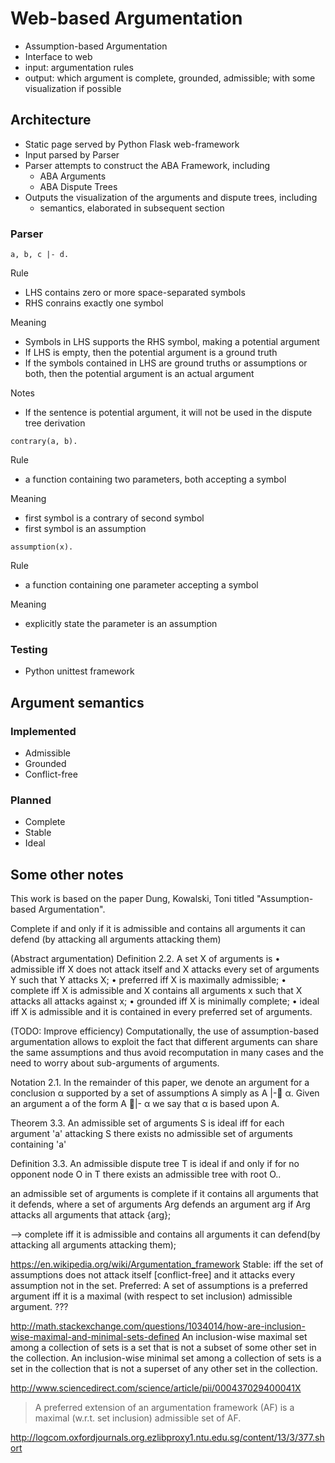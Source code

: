 # Web-based Argumentation

- Assumption-based Argumentation
- Interface to web
- input: argumentation rules
- output: which argument is complete, grounded, admissible; with some visualization if possible

## Architecture
- Static page served by Python Flask web-framework
- Input parsed by Parser
- Parser attempts to construct the ABA Framework, including
    - ABA Arguments
    - ABA Dispute Trees
- Outputs the visualization of the arguments and dispute trees, including
    - semantics, elaborated in subsequent section

### Parser

```
a, b, c |- d.
```

Rule
- LHS contains zero or more space-separated symbols
- RHS conrains exactly one symbol

Meaning
- Symbols in LHS supports the RHS symbol, making a potential argument
- If LHS is empty, then the potential argument is a ground truth
- If the symbols contained in LHS are ground truths or assumptions or both, then the potential argument is an actual argument

Notes
- If the sentence is potential argument, it will not be used in the dispute tree derivation

```
contrary(a, b).
```
Rule
- a function containing two parameters, both accepting a symbol

Meaning
- first symbol is a contrary of second symbol
- first symbol is an assumption

```
assumption(x).
```
Rule
- a function containing one parameter accepting a symbol

Meaning
- explicitly state the parameter is an assumption


### Testing
- Python unittest framework


## Argument semantics
### Implemented
- Admissible
- Grounded
- Conflict-free

### Planned
- Complete
- Stable
- Ideal


## Some other notes
This work is based on the paper Dung, Kowalski, Toni titled "Assumption-based Argumentation".


Complete if and only if it is admissible and contains all arguments it can defend (by attacking all arguments attacking them)


(Abstract argumentation)
Definition 2.2. A set X of arguments is
• admissible iff X does not attack itself and X attacks every set of arguments Y such that Y attacks X;
• preferred iff X is maximally admissible;
• complete iff X is admissible and X contains all arguments x such that X attacks all attacks against x;
• grounded iff X is minimally complete;
• ideal iff X is admissible and it is contained in every preferred set of arguments.

(TODO: Improve efficiency)
Computationally, the use of assumption-based argumentation allows to exploit the fact that different arguments can
share the same assumptions and thus avoid recomputation in many cases and the need to worry about sub-arguments
of arguments.


Notation 2.1. In the remainder of this paper, we denote an argument for a conclusion α supported by a set of assumptions
A simply as A |- α.
Given an argument a of the form A |- α we say that α is based upon A.


Theorem 3.3. An admissible set of arguments S is ideal iff for each argument 'a' attacking S there exists no admissible
set of arguments containing 'a' 

Definition 3.3. An admissible dispute tree T is ideal if and only if for no opponent node O in T there exists an
admissible tree with root O..



an admissible set of arguments is complete if it contains all arguments that it
defends, where a set of arguments Arg defends an argument arg if Arg attacks all
arguments that attack {arg};

--> complete iff it is admissible and contains all arguments it can defend(by attacking all arguments attacking them);

https://en.wikipedia.org/wiki/Argumentation_framework
Stable:  iff the set of assumptions does not attack itself [conflict-free] and it attacks every assumption not in the set.
Preferred: A set of assumptions is a preferred argument iff it is a maximal (with respect to set inclusion) admissible argument. ???


http://math.stackexchange.com/questions/1034014/how-are-inclusion-wise-maximal-and-minimal-sets-defined
An inclusion-wise maximal set among a collection of sets is a set that is not a subset of some other set in the collection. An inclusion-wise minimal set among a collection of sets is a set in the collection that is not a superset of any other set in the collection.

http://www.sciencedirect.com/science/article/pii/000437029400041X
> A preferred extension of an argumentation framework (AF) is a maximal (w.r.t. set inclusion) admissible set of AF.

http://logcom.oxfordjournals.org.ezlibproxy1.ntu.edu.sg/content/13/3/377.short 
